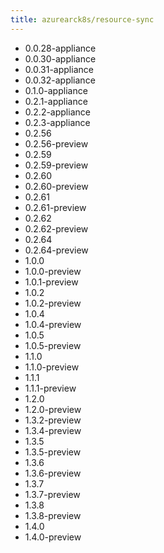 ```yaml
---
title: azurearck8s/resource-sync
---
```

- 0.0.28-appliance
- 0.0.30-appliance
- 0.0.31-appliance
- 0.0.32-appliance
- 0.1.0-appliance
- 0.2.1-appliance
- 0.2.2-appliance
- 0.2.3-appliance
- 0.2.56
- 0.2.56-preview
- 0.2.59
- 0.2.59-preview
- 0.2.60
- 0.2.60-preview
- 0.2.61
- 0.2.61-preview
- 0.2.62
- 0.2.62-preview
- 0.2.64
- 0.2.64-preview
- 1.0.0
- 1.0.0-preview
- 1.0.1-preview
- 1.0.2
- 1.0.2-preview
- 1.0.4
- 1.0.4-preview
- 1.0.5
- 1.0.5-preview
- 1.1.0
- 1.1.0-preview
- 1.1.1
- 1.1.1-preview
- 1.2.0
- 1.2.0-preview
- 1.3.2-preview
- 1.3.4-preview
- 1.3.5
- 1.3.5-preview
- 1.3.6
- 1.3.6-preview
- 1.3.7
- 1.3.7-preview
- 1.3.8
- 1.3.8-preview
- 1.4.0
- 1.4.0-preview
